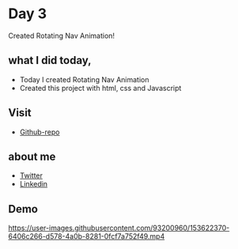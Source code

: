 # Day 3

Created Rotating Nav Animation!


## what I did today,

 - Today I created Rotating Nav Animation
 - Created this project with html, css and Javascript


## Visit

 - [Github-repo](https://github.com/KaranChandekar/50projects50days/tree/master/rotating-nav-animation)

 
## about me

 - [Twitter](https://twitter.com/karan_chandekar)
 - [Linkedin](https://www.linkedin.com/in/karan-chandekar-a87263219/)


## Demo

https://user-images.githubusercontent.com/93200960/153622370-6406c266-d578-4a0b-8281-0fcf7a752f49.mp4
